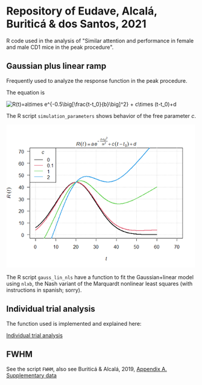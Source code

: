 # Repository of Eudave, Alcalá, Buriticá & dos Santos, 2021 

R code used in the analysis of "Similar attention and performance in female and male CD1 mice in the peak procedure".

## Gaussian plus linear ramp

Frequently used to analyze the response function in the peak procedure. 

The equation is

<img dpi=300 src="https://latex.codecogs.com/svg.image?R(t)=a\times&space;e^{-0.5\big[\frac{t-t_0}{b}\big]^2}&space;&plus;&space;c\times&space;(t-t_0)&plus;d" title="R(t)=a\times e^{-0.5\big[\frac{t-t_0}{b}\big]^2} + c\times (t-t_0)+d" />

The R script `simulation_parameters` shows behavior of the free parameter _c_. 

 <img src="https://github.com/jealcalat/gaussian-plus-linear/blob/main/c.png" width="500px"/>

The R script `gauss_lin_nls` have a function to fit the Gaussian+linear model using `nlxb`, the Nash variant of the Marquardt nonlinear least squares (with instructions in spanish; sorry).

## Individual trial analysis

The function used is implemented and explained here:

[Individual trial analysis](https://github.com/jealcalat/start_stop_peak_procedure)

## FWHM

See the script `FWHM`, also see Buriticá & Alcalá, 2019, [Appendix A. Supplementary data](https://www.sciencedirect.com/science/article/abs/pii/S0376635719300816)

